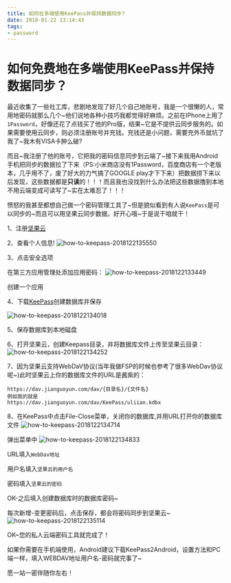 ```yaml
---
title: 如何在多端使用KeePass并保持数据同步?
date: 2018-01-22 13:14:43
tags:
- password
---
```

# 如何免费地在多端使用KeePass并保持数据同步？

最近收集了一些社工库，悲剧地发现了好几个自己地账号，我是一个很懒的人，常用地密码就那么几个~他们说地各种小技巧我都觉得好麻烦。之前在IPhone上用了`1Password`，好像还花了点钱买了他的Pro版，结果~它是不提供云同步服务的。如果需要使用云同步，则必须注册账号并充钱。充钱还是小问题，需要充外币就坑了我了~我木有VISA卡肿么破?

而且~我注册了他的账号，它把我的密码信息同步到云端了~接下来我用Android手机把同步的数据拉了下来（PS:小米商店没有1Password，百度商店有一个老版本，几乎用不了，废了好大的力气搞了GOOGLE play才下下来）把数据捞下来以后发现，这些数据都是**只读**的！！！而且我也没找到什么办法把这些数据撸到本地不用云端变成可读写了~实在太难忍了！！！

愤怒的我甚至都想自己做一个密码管理工具了~但是貌似看到有人说`KeePass`是可以同步的~而且可以用坚果云同步数据。好开心哦~于是说干咱就干！

1、注册[坚果云](https://www.jianguoyun.com)

2、查看个人信息!
![how-to-keepass-2018122135550](http://blog.uliian.com/resources/how-to-keepass-2018122135550.png)

3、点击安全选项

在第三方应用管理处添加应用密码：
![how-to-keepass-2018122133449](http://blog.uliian.com/resources/how-to-keepass-2018122133449.png)

创建一个应用

4、下载[KeePass](https://keepass.info/download.html)创建数据库并保存

![how-to-keepass-2018122134018](http://blog.uliian.com/resources/how-to-keepass-2018122134018.png)

5、保存数据库到本地磁盘

6、打开坚果云，创建Keepass目录，并将数据库文件上传至坚果云目录：
![how-to-keepass-2018122134252](http://blog.uliian.com/resources/how-to-keepass-2018122134252.png)

7、因为坚果云支持WebDaV协议(当年我做FSP的时候也参考了很多WebDav协议呢~)此时坚果云上你的数据库文件的URL是酱紫的：

```text
https://dav.jianguoyun.com/dav/{目录名}/{文件名}
例如我的就是
https://dav.jianguoyun.com/dav/KeePass/uliian.kdbx
```

8、在KeePass中点击File-Close菜单，关闭你的数据库,并用URL打开你的数据库文件
![how-to-keepass-2018122134714](http://blog.uliian.com/resources/how-to-keepass-2018122134714.png)

弹出菜单中
![how-to-keepass-2018122134833](http://blog.uliian.com/resources/how-to-keepass-2018122134833.png)

URL填入`WebDav地址`

用户名填入`坚果云的用户名`

密码填入`坚果云的密码`

OK-之后填入创建数据库时的数据库密码~

每次新增-变更密码后，点击保存，都会将密码同步到坚果云~
![how-to-keepass-2018122135114](http://blog.uliian.com/resources/how-to-keepass-2018122135114.png)

OK~您的私人云端密码工具就完成了！

如果你需要在手机端使用，Android建议下载KeePass2Android，设置方法和PC端一样，填入WEBDAV地址用户名-密码就完事了~

愿一站一密伴随你左右！